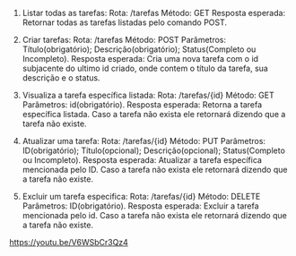 1. Listar todas as tarefas:
Rota: /tarefas
Método: GET
Resposta esperada: Retornar todas as tarefas listadas pelo comando POST.

2. Criar tarefas:
Rota: /tarefas
Método: POST
Parâmetros: Título(obrigatório); Descrição(obrigatório); Status(Completo ou Incompleto).
Resposta esperada: Cria uma nova tarefa com o id subjacente do ultimo id criado, onde contem o título da tarefa, sua descrição e o status.

3. Visualiza a tarefa específica listada:
Rota: /tarefas/{id}
Método: GET
Parâmetros: id(obrigatório).
Resposta esperada: Retorna a tarefa específica listada. Caso a tarefa não exista ele retornará dizendo que a tarefa não existe.

4. Atualizar uma tarefa:
Rota: /tarefas/{id}
Método: PUT
Parâmetros: ID(obrigatório); Título(opcional); Descrição(opcional); Status(Completo ou Incompleto).
Resposta esperada: Atualizar a tarefa específica mencionada pelo ID. Caso a tarefa não exista ele retornará dizendo que a tarefa não existe.

5. Excluir um tarefa especifica:
Rota: /tarefas/{id}
Método: DELETE
Parâmetros: ID(obrigatório).
Resposta esperada: Excluir a tarefa mencionada pelo id. Caso a tarefa não exista ele retornará dizendo que a tarefa não existe.

https://youtu.be/V6WSbCr3Qz4
